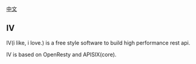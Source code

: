 [中文](README_CN.md)
## IV
IV(i like, i love.) is a free style software to build high performance rest api.

IV is based on OpenResty and APISIX(core).
